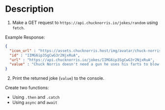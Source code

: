# Description

1. Make a GET request to `https://api.chucknorris.io/jokes/random` using `fetch`.

Example Response:
```json
{
  "icon_url" : "https://assets.chucknorris.host/img/avatar/chuck-norris.png",
  "id" : "IIMG6ip3SgCwG3r2NjxRuA",
  "url" : "https://api.chucknorris.io/jokes/IIMG6ip3SgCwG3r2NjxRuA",
  "value" : "Chuck Norris doesn't need a gun he uses his farts to blow a hole in you"
}
```

2. Print the returned joke (`value`) to the console.

Create two functions:
* Using `.then` and `.catch`
* Using `async` and `await`
